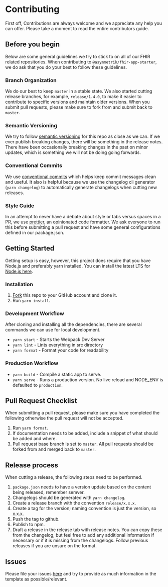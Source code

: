 # Contributing

First off, Contributions are always welcome and we appreciate any help you can offer. Please take a moment to read the entire contributors guide.

## Before you begin

Below are some general guidelines we try to stick to on all of our FHIR related repositories. When contributing to `@asymmetrik/fhir-app-starter`, we do ask that you do your best to follow these guidelines.

### Branch Organization

We do our best to keep `master` in a stable state. We also started cutting release branches, for example, `release/1.4.0`, to make it easier to contribute to specific versions and maintain older versions. When you submit pull requests, please make sure to fork from and submit back to `master`.

### Semantic Versioning

We try to follow [semantic versioning](https://semver.org/) for this repo as close as we can. If we ever publish breaking changes, there will be something in the release notes. There have been occasionally breaking changes in the past on minor updates, which is something we will not be doing going forwards.

### Conventional Commits

We use [conventional commits](https://www.conventionalcommits.org/en/v1.0.0-beta.3/) which helps keep commit messages clean and useful. It also is helpful because we use the changelog cli generator (`yarn changelog`) to automatically generate changelogs when cutting new releases.

### Style Guide

In an attempt to never have a debate about style or tabs versus spaces in a PR, we use [prettier](https://prettier.io/), an opinionated code formatter. We ask everyone to run this before submitting a pull request and have some general configurations defined in our package.json.

## Getting Started

Getting setup is easy, however, this project does require that you have Node.js and preferably yarn installed. You can install the latest LTS for [Node.js here](https://nodejs.org/en/).

### Installation

1. [Fork](https://help.github.com/articles/fork-a-repo/) this repo to your GitHub account and clone it.
2. Run `yarn install`.

### Development Workflow

After cloning and installing all the dependencies, there are several commands we can use for local development.

- `yarn start` - Starts the Webpack Dev Server
- `yarn lint` - Lints everything in src directory
- `yarn format` - Format your code for readability

### Production Workflow

- `yarn build` - Compile a static app to serve.
- `yarn serve` - Runs a production version. No live reload and NODE_ENV is defaulted to `production`.

## Pull Request Checklist

When submitting a pull request, please make sure you have completed the following otherwise the pull request will not be accepted.

1. Run `yarn format`.
2. If documentation needs to be added, include a snippet of what should be added and where.
3. Pull request base branch is set to `master`. All pull requests should be forked from and merged back to `master`.

## Release process

When cutting a release, the following steps need to be performed.

1. `package.json` needs to have a version update based on the content being released, remember semver.
2. Changelogs should be generated with `yarn changelog`.
3. Create a release branch with the convention `release/x.x.x`.
4. Create a tag for the version; naming convention is just the version, so x.x.x.
5. Push the tag to github.
6. Publish to npm.
7. Draft a release in the release tab with release notes. You can copy these from the changelog, but feel free to add any additional information if necessary or if it is missing from the changelogs. Follow previous releases if you are unsure on the format.

## Issues

Please file your issues [here](https://github.com/Asymmetrik/fhir-app-starter/issues) and try to provide as much information in the template as possible/relevant.
